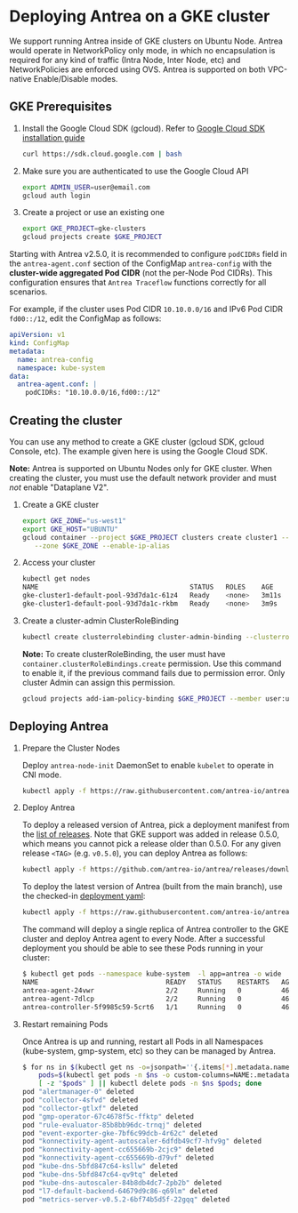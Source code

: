 # Deploying Antrea on a GKE cluster

We support running Antrea inside of GKE clusters on Ubuntu Node. Antrea would operate
in NetworkPolicy only mode, in which no encapsulation is required for any kind of traffic
(Intra Node, Inter Node, etc) and NetworkPolicies are enforced using OVS. Antrea is supported
on both VPC-native Enable/Disable modes.

## GKE Prerequisites

1. Install the Google Cloud SDK (gcloud). Refer to [Google Cloud SDK installation guide](https://cloud.google.com/sdk/install)

    ```bash
    curl https://sdk.cloud.google.com | bash
    ```

2. Make sure you are authenticated to use the Google Cloud API

    ```bash
    export ADMIN_USER=user@email.com
    gcloud auth login
    ```

3. Create a project or use an existing one

    ```bash
    export GKE_PROJECT=gke-clusters
    gcloud projects create $GKE_PROJECT
    ```

Starting with Antrea v2.5.0, it is recommended to configure `podCIDRs` field in the `antrea-agent.conf` section of the
ConfigMap `antrea-config` with the **cluster-wide aggregated Pod CIDR** (not the per-Node Pod CIDRs). This configuration
ensures that `Antrea Traceflow` functions correctly for all scenarios.

For example, if the cluster uses Pod CIDR `10.10.0.0/16` and IPv6 Pod CIDR `fd00::/12`, edit the ConfigMap as follows:

```yaml
apiVersion: v1
kind: ConfigMap
metadata:
  name: antrea-config
  namespace: kube-system
data:
  antrea-agent.conf: |
    podCIDRs: "10.10.0.0/16,fd00::/12"
```

## Creating the cluster

You can use any method to create a GKE cluster (gcloud SDK, gcloud Console, etc). The example
given here is using the Google Cloud SDK.

**Note:** Antrea is supported on Ubuntu Nodes only for GKE cluster. When creating the cluster, you
  must use the default network provider and must *not* enable "Dataplane V2".

1. Create a GKE cluster

    ```bash
    export GKE_ZONE="us-west1"
    export GKE_HOST="UBUNTU"
    gcloud container --project $GKE_PROJECT clusters create cluster1 --image-type $GKE_HOST \
       --zone $GKE_ZONE --enable-ip-alias
    ```

2. Access your cluster

    ```bash
    kubectl get nodes
    NAME                                      STATUS   ROLES    AGE     VERSION
    gke-cluster1-default-pool-93d7da1c-61z4   Ready    <none>   3m11s   1.25.7-gke.1000
    gke-cluster1-default-pool-93d7da1c-rkbm   Ready    <none>   3m9s    1.25.7-gke.1000
    ```

3. Create a cluster-admin ClusterRoleBinding

    ```bash
    kubectl create clusterrolebinding cluster-admin-binding --clusterrole cluster-admin --user user@email.com
    ```

    **Note:** To create clusterRoleBinding, the user must have `container.clusterRoleBindings.create` permission.
Use this command to enable it, if the previous command fails due to permission error. Only cluster Admin can
assign this permission.

    ```bash
    gcloud projects add-iam-policy-binding $GKE_PROJECT --member user:user@email.com --role roles/container.admin
    ```

## Deploying Antrea

1. Prepare the Cluster Nodes

    Deploy ``antrea-node-init`` DaemonSet to enable ``kubelet`` to operate in CNI mode.

    ```bash
    kubectl apply -f https://raw.githubusercontent.com/antrea-io/antrea/main/build/yamls/antrea-gke-node-init.yml
    ```

2. Deploy Antrea

    To deploy a released version of Antrea, pick a deployment manifest from the
[list of releases](https://github.com/antrea-io/antrea/releases).
Note that GKE support was added in release 0.5.0, which means you cannot
pick a release older than 0.5.0. For any given release `<TAG>` (e.g. `v0.5.0`),
you can deploy Antrea as follows:

    ```bash
    kubectl apply -f https://github.com/antrea-io/antrea/releases/download/<TAG>/antrea-gke.yml
    ```

    To deploy the latest version of Antrea (built from the main branch), use the
checked-in [deployment yaml](../build/yamls/antrea-gke.yml):

    ```bash
    kubectl apply -f https://raw.githubusercontent.com/antrea-io/antrea/main/build/yamls/antrea-gke.yml
    ```

    The command will deploy a single replica of Antrea controller to the GKE
cluster and deploy Antrea agent to every Node. After a successful deployment
you should be able to see these Pods running in your cluster:

    ```bash
    $ kubectl get pods --namespace kube-system  -l app=antrea -o wide
    NAME                                READY   STATUS    RESTARTS   AGE   IP              NODE                                      NOMINATED NODE   READINESS GATES
    antrea-agent-24vwr                  2/2     Running   0          46s   10.138.15.209   gke-cluster1-default-pool-93d7da1c-rkbm   <none>           <none>
    antrea-agent-7dlcp                  2/2     Running   0          46s   10.138.15.206   gke-cluster1-default-pool-9ba12cea-wjzn   <none>           <none>
    antrea-controller-5f9985c59-5crt6   1/1     Running   0          46s   10.138.15.209   gke-cluster1-default-pool-93d7da1c-rkbm   <none>           <none>
    ```

3. Restart remaining Pods

    Once Antrea is up and running, restart all Pods in all Namespaces (kube-system, gmp-system, etc) so they can be managed by Antrea.

    ```bash
    $ for ns in $(kubectl get ns -o=jsonpath=''{.items[*].metadata.name}'' --no-headers=true); do \
        pods=$(kubectl get pods -n $ns -o custom-columns=NAME:.metadata.name,HOSTNETWORK:.spec.hostNetwork --no-headers=true | grep '<none>' | awk '{ print $1 }'); \
        [ -z "$pods" ] || kubectl delete pods -n $ns $pods; done
    pod "alertmanager-0" deleted
    pod "collector-4sfvd" deleted
    pod "collector-gtlxf" deleted
    pod "gmp-operator-67c4678f5c-ffktp" deleted
    pod "rule-evaluator-85b8bb96dc-trnqj" deleted
    pod "event-exporter-gke-7bf6c99dcb-4r62c" deleted
    pod "konnectivity-agent-autoscaler-6dfdb49cf7-hfv9g" deleted
    pod "konnectivity-agent-cc655669b-2cjc9" deleted
    pod "konnectivity-agent-cc655669b-d79vf" deleted
    pod "kube-dns-5bfd847c64-ksllw" deleted
    pod "kube-dns-5bfd847c64-qv9tq" deleted
    pod "kube-dns-autoscaler-84b8db4dc7-2pb2b" deleted
    pod "l7-default-backend-64679d9c86-q69lm" deleted
    pod "metrics-server-v0.5.2-6bf74b5d5f-22gqq" deleted
    ```
